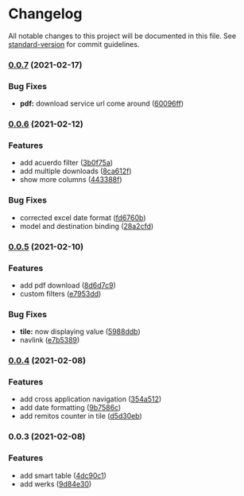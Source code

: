 # Changelog

All notable changes to this project will be documented in this file. See [standard-version](https://github.com/conventional-changelog/standard-version) for commit guidelines.

### [0.0.7](https://github.com/tomasanchez/z_remitos/compare/v0.0.6...v0.0.7) (2021-02-17)


### Bug Fixes

* **pdf:** download service url come around ([60096ff](https://github.com/tomasanchez/z_remitos/commit/60096ff886f9bd432ec9d8c837d98632959ca691))

### [0.0.6](https://github.com/tomasanchez/z_remitos/compare/v0.0.5...v0.0.6) (2021-02-12)


### Features

* add acuerdo filter ([3b0f75a](https://github.com/tomasanchez/z_remitos/commit/3b0f75aa0da9768dc7b807fa34e621005a2e42ea))
* add multiple downloads ([8ca612f](https://github.com/tomasanchez/z_remitos/commit/8ca612f0562431b1755e680f3e32119dd338e101))
* show more columns ([443388f](https://github.com/tomasanchez/z_remitos/commit/443388f92dde66a0ac40d6ff6252d94ffd41ea26))


### Bug Fixes

* corrected excel date format ([fd6760b](https://github.com/tomasanchez/z_remitos/commit/fd6760b041b1589991fa0b18685c141aec9c0690))
* model and destination binding ([28a2cfd](https://github.com/tomasanchez/z_remitos/commit/28a2cfdd86e3d33992c27b9bc612f5f8bcad3a0c))

### [0.0.5](https://github.com/tomasanchez/z_remitos/compare/v0.0.4...v0.0.5) (2021-02-10)


### Features

* add pdf download ([8d6d7c9](https://github.com/tomasanchez/z_remitos/commit/8d6d7c9d6c0b666b2f2af8cdb77ebd5fa71c00cf))
* custom filters ([e7953dd](https://github.com/tomasanchez/z_remitos/commit/e7953ddb1bdaaeb642542c4a713ea57771ad507c))


### Bug Fixes

* **tile:** now displaying value ([5988ddb](https://github.com/tomasanchez/z_remitos/commit/5988ddb5307d93ad2830b6b692cc4666787e195e))
* navlink ([e7b5389](https://github.com/tomasanchez/z_remitos/commit/e7b5389becc3e6cd86585ddfd9bee3e017983d3a))

### [0.0.4](https://github.com/tomasanchez/z_remitos/compare/v0.0.3...v0.0.4) (2021-02-08)


### Features

* add cross application navigation ([354a512](https://github.com/tomasanchez/z_remitos/commit/354a512b5351e727fa9fd12720ac45d6c1a19dac))
* add date formatting ([9b7586c](https://github.com/tomasanchez/z_remitos/commit/9b7586c0aa71bfedbf06d44966dae8aa0b33d5c1))
* add remitos counter in tile ([d5d30eb](https://github.com/tomasanchez/z_remitos/commit/d5d30eb5980ede6f2306ed14e7079cd14922e74e))

### 0.0.3 (2021-02-08)


### Features

* add smart table ([4dc90c1](https://github.com/tomasanchez/z_remitos/commit/4dc90c1cca942fd172db8c4f0cfa650c281dea06))
* add werks ([9d84e30](https://github.com/tomasanchez/z_remitos/commit/9d84e30fd2f3c3c0033c71c78bcd283681c4c71b))
